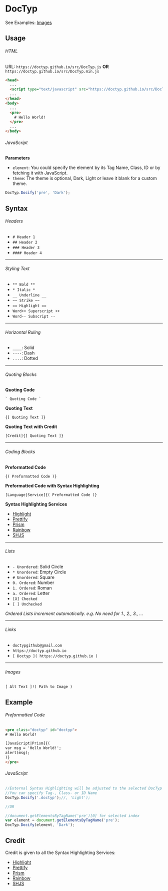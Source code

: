 # DocTyp



See Examples: [Images]()


## Usage
###### HTML
URL: `https://doctyp.github.io/src/DocTyp.js` **OR** `https://doctyp.github.io/src/DocTyp.min.js`

```html
<head>
  ...
  <script type="text/javascript" src="https://doctyp.github.io/src/DocTyp.min.js"></script>
  ...
</head>
<body>
  ...
  <pre>
    # Hello World!
  </pre>
  ...
</body>
```

###### JavaScript
**Parameters**
- `element`: You could specify the element by its Tag Name, Class, ID or by fetching it with JavaScript.
- `theme`: The theme is optional, Dark, Light or leave it blank for a custom theme.
```javascript
DocTyp.Docify('pre', 'Dark');
```


## Syntax
###### Headers
- `# Header 1`
- `## Header 2`
- `### Header 3`
- `#### Header 4`

----

###### Styling Text
- `** Bold **`
- `* Italic *`
- `__ Underline __`
- `~~ Strike ~~`
- `== Highlight ==`
- `Word++ Superscript ++`
- `Word-- Subscript --`

----

###### Horizontal Ruling
- `____`: Solid
- `----`: Dash
- `....`: Dotted

----

###### Quoting Blocks
**Quoting Code**
```
` Quoting Code `
```
**Quoting Text**
```
{[ Quoting Text ]}
```
**Quoting Text with Credit**
```
[Credit]{[ Quoting Text ]}
```

----

###### Coding Blocks
**Preformatted Code**
```
{( Preformatted Code )}
```
**Preformatted Code with Syntax Highlighting**
```
[Language|Service]{( Preformatted Code )}
```
**Syntax Highlighting Services**
- [Highlight](https://highlightjs.org)
- [Prettify](https://github.com/google/code-prettify)
- [Prism](http://prismjs.com)
- [Rainbow](https://craig.is/making/rainbows)
- [SHJS](http://shjs.sourceforge.net)

----

###### Lists
- `- Unordered`: Solid Circle
- `* Unordered`: Empty Circle
- `# Unordered`: Square
- `0. Ordered`: Number
- `1. Ordered`: Roman
- `a. Ordered`: Letter
- `[X] Checked`
- `[ ] Unchecked`

*Ordered Lists increment automatically. e.g. No need for 1., 2., 3., ...*

----

###### Links
- `doctypgithub@gmail.com`
- `https://doctyp.github.io`
- `[ Doctyp ]( https://doctyp.github.io )`

----

###### Images
```
[ Alt Text ]!( Path to Image )
```


## Example
###### Preformatted Code
```html
<pre class="doctyp" id="doctyp">
# Hello World!

[JavaScript|Prism]{(
var msg = 'Hello World!';
alert(msg);
)}
</pre>
```

###### JavaScript
```javascript
//External Syntax Highlighting will be adjusted to the selected DocTyp Theme
//You can specify Tag-, Class- or ID Name
DocTyp.Docify('.doctyp');//, 'Light');

//OR

//document.getElementsByTagName('pre')[0] for selected index
var element = document.getElementsByTagName('pre');
DocTyp.Docify(element, 'Dark');
```


## Credit

Credit is given to all the Syntax Highlighting Services:

- [Highlight](https://highlightjs.org)
- [Prettify](https://github.com/google/code-prettify)
- [Prism](http://prismjs.com)
- [Rainbow](https://craig.is/making/rainbows)
- [SHJS](http://shjs.sourceforge.net)
